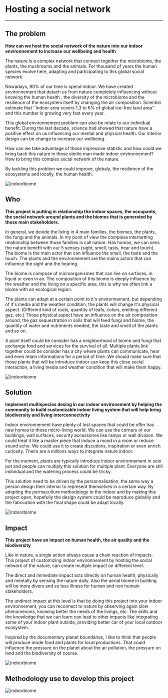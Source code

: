 # Hosting a social network



<hr>

## The problem

**How can we host the social network of the nature into our indoor environnement to increase our wellbeing and health**

The nature is a complex network that connect together the microbiome, the plants, the mushrooms and the animals. For thousand of years the human species evolve here, adapting and participating to this global social network.

Nowadays, 90% of our time is spend indoor. We have created environnement that detach us from nature completely influencing without knowing the human health , the diversity of the microbiome and the resilience of the ecosystem itself by changing the air composition. Scientist estimate that ''indoor area covers 1,3 to 6% of global ice-free land area'' and this number is growing very fast every year.

This global environnement problem can also be relate to our individual benefit. During the last decade, science had showed that nature have a positive effect on us influencing our mental and physical health. Our interior design can be change to increase our wellbeing.

How can we take advantage of those impressive statistic and how could we bring back this nature in those sterile man made indoor environnement? How to bring this complex social network of the nature.

By tackling this problem we could improve, globaly, the resilience of the ecosystems and locally, the human health.

![indoorbiome](_img/ShapingIdeas/protor.jpg)

## Who

**This project is putting in relationship the indoor spaces, the occupants, the social network around plants and the biomes that is generated by those main stakeholders.**

In general, we devide the living in 4 main families, the biomes, the plants, the fungi and the animals. In my point of view the complexe internetting relationship between those families is call nature. Has human, we can sens the nature benefit with our 5 senses (sight, smell, tasts, hear and touch). The biome is the main actor that can influence the smell, the taste and the touch. The plants and the environnement are the mains actors that can influence the sight and the hearing.

The biome is compose of microorganismes that can live on surfaces, in liquid or even in air. The composition of this biome is deeply influence by the weather and the living on a specific area, this is why we often link a biome with an ecological region.

The plants can adapt at a certain point to it's environnement, but depending of it's media and the weather condition, the plants will change it's physical aspect. (Different kind of roots, quantity of leafs, colors, emitting different gaz, etc.) Those physical aspect have an influence on the air composition around, the gaz sequestration in soils that will feed fungi and biome, the quantity of water and nutriments needed, the taste and smell of the plants and so on.

A plant itself could be consider has a neighborhood of biome and fungi that exchange food and services for the survival of all. Multiple plants link together could be consider has a city where plants can communicate, hear and even retain informations for a period of time. We should make sure that those plants that will be introduce indoor can keep this close social interaction, a living media and weather condition that will make them happy.

![indoorbiome](_img/ShapingIdeas/protor.jpg)

## Solution

**Implement multispecies desing in our indoor environement by helping the community to build customizable indoor living system that will help bring biodiversity and living interconnectivity**

Indoor environnement have plenty of lost spaces that could be offer has new homes to those micro-living world. We can use the corners of our buildings, wall surfaces, security accessories like ramps or wall division. We could treat it like a master piece that induce a mood in a room or reduce sound echo. We could use it to create discutions, inspiration or even enrich curiosity. Theirs are a millions ways to integrate nature indoor.

For the moment, plants are typically introduce indoor environnement in solo pot and people can multiply this solution for multiple plant. Everyone are still individual and the watering process could be tricky.

This solution need to be driven by the personnalisation, the same way a person design their interior to represent themselves in a certain way. By adapting the permaculture methodology to the indoor and by making this project open, hopefully the design system could be reproduce globally and the fabrication with the final shape could be adapt locally.

![indoorbiome](_img/ShapingIdeas/protor.jpg)

## Impact

**This project have an impact on human health, the air quality and the biodiversity**

Like in nature, a single action always cause a chain reaction of impacts. This project of customizing indoor environnement by hosting the social network of the nature, can create multiple impact on different level.

The direct and immediate impact acts directly on human health, physically and mentally by sensing the nature daily. Also the aerial biome in building will be more divers and so less illness for human and non humain stakeholders.

The undirect impact at this level is that by doing this project into your indoor environnement, you can reconnect to nature by observing again slow phenomenons, knowing better the needs of the livings, etc. The skills and the knowledge that we can learn can lead to other impacts like integrating some of your indoor plant outside, providing better car of your local outdoor ecosystem.

Inspired by the documentary planet boundaries, I like to think that people will produce mode food and plants for local productions. That could influence the pressure on the planet about the air pollution, the pressure on land and the biodiversity of course.

![indoorbiome](_img/ShapingIdeas/protor.jpg)

## Methodology use to develop this project

![indoorbiome](_img/ShapingIdeas/protor.jpg)